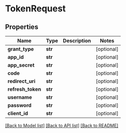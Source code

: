 # TokenRequest

## Properties
Name | Type | Description | Notes
------------ | ------------- | ------------- | -------------
**grant_type** | **str** |  | [optional] 
**app_id** | **str** |  | [optional] 
**app_secret** | **str** |  | [optional] 
**code** | **str** |  | [optional] 
**redirect_uri** | **str** |  | [optional] 
**refresh_token** | **str** |  | [optional] 
**username** | **str** |  | [optional] 
**password** | **str** |  | [optional] 
**client_id** | **str** |  | [optional] 

[[Back to Model list]](../README.md#documentation-for-models) [[Back to API list]](../README.md#documentation-for-api-endpoints) [[Back to README]](../README.md)

